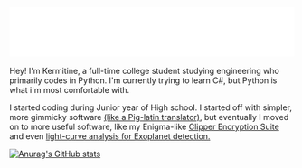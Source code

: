 ![kermitine](https://github.com/kermitine/kermitine/blob/b523c5954ea8820f70eb6ff786f2dbec7ce08955/images/kermitine.png)


Hey! I'm Kermitine, a full-time college student studying engineering who primarily codes in Python. I'm currently trying to learn C#, but Python is what i'm most comfortable with.

I started coding during Junior year of High school. I started off with simpler, more gimmicky software [(like a Pig-latin translator)](https://github.com/kermitine/Glick), but eventually I moved on to more useful software, like my Enigma-like [Clipper Encryption Suite](https://github.com/kermitine/Clipper) and even [light-curve analysis for Exoplanet detection.](https://github.com/kermitine/ExoPy)


[![Anurag's GitHub stats](https://github-stats-mauve-kappa.vercel.app/api?username=kermitine&theme=chartreuse-dark&include_all_commits=True&include_private=True)](https://github.com/anuraghazra/github-readme-stats)
